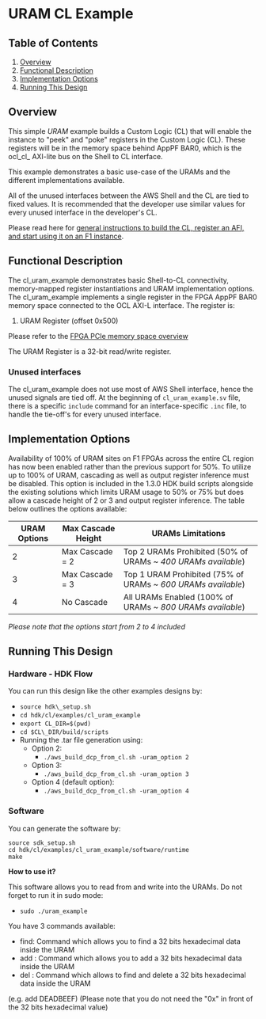 # URAM CL Example

## Table of Contents

1. [Overview](#overview)
2. [Functional Description](#description)
3. [Implementation Options](#impt_opt)
4. [Running This Design](#runme)

<a name="overview"></a>
## Overview

This simple *URAM* example builds a Custom Logic (CL) that will enable the instance to "peek" and "poke" registers in the Custom Logic (CL).
These registers will be in the memory space behind AppPF BAR0, which is the ocl\_cl\_ AXI-lite bus on the Shell to CL interface.

This example demonstrates a basic use-case of the URAMs and the different implementations available.

All of the unused interfaces between the AWS Shell and the CL are tied to fixed values.
It is recommended that the developer use similar values for every unused interface in the developer's CL.

Please read here for [general instructions to build the CL, register an AFI, and start using it on an F1 instance](./../README.md).


<a name="description"></a>
## Functional Description

The cl\_uram\_example demonstrates basic Shell-to-CL connectivity, memory-mapped register instantiations and URAM implementation options. The cl\_uram\_example implements a single register in the FPGA AppPF BAR0 memory space connected to the OCL AXI-L interface. The register is:

1. URAM Register (offset 0x500)

Please refer to the [FPGA PCIe memory space overview](../../../docs/AWS_Fpga_Pcie_Memory_Map.md)

The URAM Register is a 32-bit read/write register.

### Unused interfaces

The cl\_uram\_example does not use most of AWS Shell interface, hence the unused signals are tied off.
At the beginning of `cl_uram_example.sv` file, there is a specific `include` command for an interface-specific `.inc` file, to handle the tie-off\'s for every unused interface.


<a name="impt_opt"></a>
## Implementation Options

Availability of 100% of URAM sites on F1 FPGAs across the entire CL region has now been enabled rather than the previous support for 50%. To utilize up to 100% of URAM, cascading as well as output register inference must be disabled. This option is included in the 1.3.0 HDK build scripts alongside the existing solutions which limits URAM usage to 50% or 75% but does allow a cascade height of 2 or 3 and output register inference. The table below outlines the options available: 

URAM Options | Max Cascade Height | URAMs Limitations
--- | --- | ---
2 | Max Cascade = 2 | Top 2 URAMs Prohibited (50% of URAMs ~ *400 URAMs available*)
3 | Max Cascade = 3 | Top 1 URAM Prohibited (75% of URAMs ~ *600 URAMs available*)
4 | No Cascade | All URAMs Enabled (100% of URAMs ~ *800 URAMs available*)

*Please note that the options start from 2 to 4 included*

<a name="runme"></a>
## Running This Design

### Hardware - HDK Flow
You can run this design like the other examples designs by:
- `source hdk\_setup.sh`
- `cd hdk/cl/examples/cl_uram_example`
- `export CL_DIR=$(pwd)`
- `cd $CL\_DIR/build/scripts`
- Running the .tar file generation using:
  - Option 2:
    - `./aws_build_dcp_from_cl.sh -uram_option 2`
  - Option 3:
    - `./aws_build_dcp_from_cl.sh -uram_option 3`
  - Option 4 (default option):
    - `./aws_build_dcp_from_cl.sh -uram_option 4`

### Software
You can generate the software by:
```
source sdk_setup.sh
cd hdk/cl/examples/cl_uram_example/software/runtime
make
```

__How to use it?__

This software allows you to read from and write into the URAMs.
Do not forget to run it in sudo mode:
- `sudo ./uram_example`

You have 3 commands available:
- find: Command which allows you to find a 32 bits hexadecimal data inside the URAM
- add : Command which allows you to add a 32 bits hexadecimal data inside the URAM
- del : Command which allows to find and delete a 32 bits hexadecimal data inside the URAM

(e.g. add DEADBEEF)
(Please note that you do not need the "0x" in front of the 32 bits hexadecimal value)
